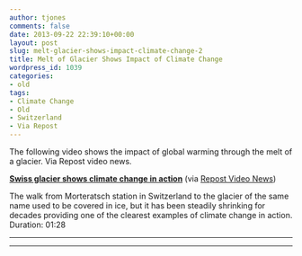 ```yaml
---
author: tjones
comments: false
date: 2013-09-22 22:39:10+00:00
layout: post
slug: melt-glacier-shows-impact-climate-change-2
title: Melt of Glacier Shows Impact of Climate Change
wordpress_id: 1039
categories:
- old
tags:
- Climate Change
- Old
- Switzerland
- Via Repost
---
```


The following video shows the impact of global warming through the melt of a glacier. Via Repost video news.



 


 
[](http://s.tt/1LR7Y)[**Swiss glacier shows climate change in action**](http://s.tt/1LR7Y) (via [Repost Video News](http://s.tt/1LR7Y))

 
The walk from Morteratsch station in Switzerland to the glacier of the same name used to be covered in ice, but it has been steadily shrinking for decades providing one of the clearest examples of climate change in action. Duration: 01:28  


 


 









* * *



<!-- more -->



* * *





 



 


 

